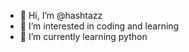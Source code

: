 - 👋 Hi, I’m @hashtazz
- 👀 I’m interested in coding and learning
- 🌱 I’m currently learning python

<!---
hashtazz/hashtazz is a ✨ special ✨ repository because its `README.md` (this file) appears on your GitHub profile.
You can click the Preview link to take a look at your changes.
--->
